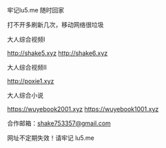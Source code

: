 牢记lu5.me 随时回家

打不开多刷新几次，移动网络很垃圾



大人综合视频Ⅰ 

http://shake5.xyz 
http://shake6.xyz



大人综合视频Ⅱ 

http://poxie1.xyz



大人综合小说 

https://wuyebook2001.xyz 
https://wuyebook1001.xyz


合作邮箱：shake753357@gmail.com

网址不定期失效！请牢记 lu5.me
